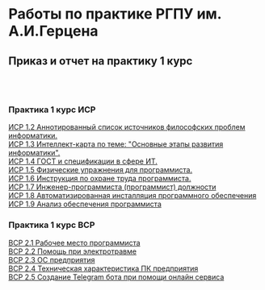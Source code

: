 # Работы по практике РГПУ им. А.И.Герцена
## Приказ и отчет на практику 1 курс
[]()</br>
[]()</br>
### Практика 1 курс ИСР
[ИСР 1.2 Аннотированный список источников философских проблем информатики.](https://github.com/EPereverza/Herzen/blob/main/ПереверзаЕА_ИСР_1.2_1курс_СписокФилософскихПроблемИнформатики.pdf)<br>
[ИСР 1.3 Интеллект-карта по теме: "Основные этапы развития информатики".](https://github.com/EPereverza/Herzen/blob/main/ПереверзаЕА_ИСР_1.3_1курс_ЭтапыРазвитияИнформатики.png)<br>
[ИСР 1.4 ГОСТ и спецификации в сфере ИТ.](https://github.com/EPereverza/Herzen/blob/main/ПереверзаЕА_ИСР_1.4_1курс_гостИТ.pdf)<br>
[ИСР 1.5 Физические упражнения для программиста.](https://github.com/EPereverza/Herzen/blob/main/ПереверзаЕА_ИСР_1.5_1курс_ФизУпрПрограммиста.pdf)<br>
[ИСР 1.6 Инструкция по охране труда программиста.](https://github.com/EPereverza/Herzen/blob/main/ПереверзаЕА_ИСР_1.6_1курс_ОхранаТрудаПрограммиста.pdf)<br>
[ИСР 1.7 Инженер-программиста (программист) должности](https://github.com/EPereverza/Herzen/blob/main/ПереверзаЕА_ИСР_1.7_1курс_Инженер-ПрограммистДолжности.pdf)<br>
[ИСР 1.8 Автоматизированная  инсталляция программного обеспечения](https://github.com/EPereverza/Herzen/blob/main/ПереверзаЕА_ИСР_1.8_1курс_ИнсталяцияОбеспечения.pdf)</br>
[ИСР 1.9 Анализ обеспечения программиста](https://github.com/EPereverza/Herzen/blob/main/ПереверзаЕА_ИСР_1.9_1курс_АнализОбеспечения.pdf)</br>
### Практика 1 курс ВСР
[ВСР 2.1 Рабочее место программиста](https://github.com/EPereverza/Herzen/blob/main/ПереверзаЕА_ВСР_2.1_1курс_РабочееМесто.pdf)</br>
[ВСР 2.2 Помощь при электротравме](https://github.com/EPereverza/Herzen/blob/main/ПереверзаЕА_ВСР_2.2_1курс_Эл.Травма.pdf)</br>
[ВСР 2.3 ОС предприятия](https://github.com/EPereverza/Herzen/blob/main/ПереверзаЕА_ВСР_2.3_1курс_ОСПредприятия.pdf)</br>
[ВСР 2.4 Техническая характеристика ПК предприятия](https://github.com/EPereverza/Herzen/blob/main/ПереверзаЕА_ВСР_2.4_1курс_Хар-каПК.pdf)</br>
[ВСР 2.5 Создание Telegram бота при помощи онлайн сервиса](https://github.com/EPereverza/Herzen/blob/main/ПереверзаЕА_ВСР_2.5_СозданиеТГбота.pdf)</br>
